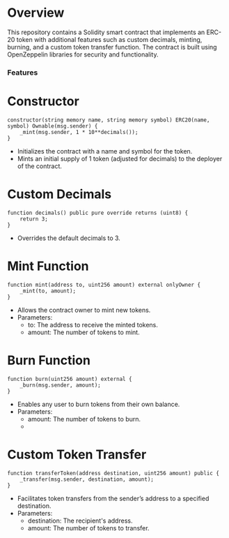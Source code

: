 # Overview
This repository contains a Solidity smart contract that implements an ERC-20 token with additional features such as custom decimals, minting, burning, and a custom token transfer function. The contract is built using OpenZeppelin libraries for security and functionality.

###  Features

#    Constructor
```
constructor(string memory name, string memory symbol) ERC20(name, symbol) Ownable(msg.sender) {
    _mint(msg.sender, 1 * 10**decimals());
}
```

+ Initializes the contract with a name and symbol for the token.
+ Mints an initial supply of 1 token (adjusted for decimals) to the deployer of the contract.
    
#    Custom Decimals

```
function decimals() public pure override returns (uint8) {
    return 3;
}
```
+ Overrides the default decimals to 3.

#    Mint Function
```
function mint(address to, uint256 amount) external onlyOwner {
    _mint(to, amount);
}
```
+ Allows the contract owner to mint new tokens.
+ Parameters:
    + to: The address to receive the minted tokens.
    + amount: The number of tokens to mint.
      
#    Burn Function

```
function burn(uint256 amount) external {
    _burn(msg.sender, amount);
}
```

+ Enables any user to burn tokens from their own balance.
+ Parameters:
    + amount: The number of tokens to burn.
    + 
#    Custom Token Transfer

```
function transferToken(address destination, uint256 amount) public {
    _transfer(msg.sender, destination, amount);
}
```

+ Facilitates token transfers from the sender’s address to a specified destination.
+ Parameters:
    + destination: The recipient's address.
    + amount: The number of tokens to transfer.
